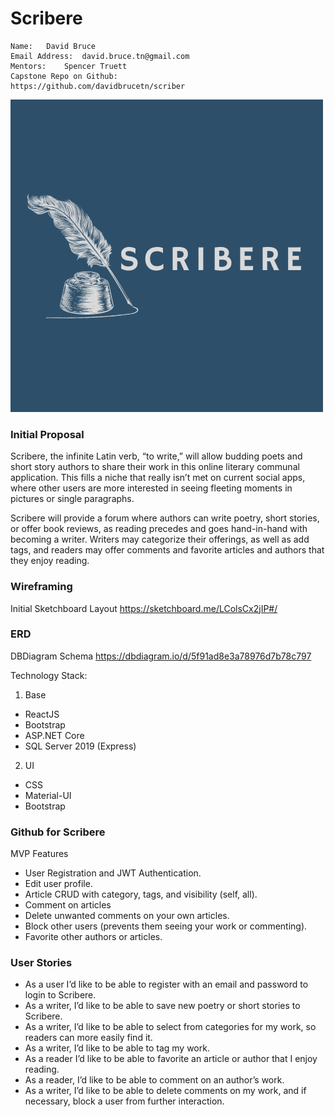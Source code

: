 # Scribere

	Name:	David Bruce  
	Email Address:	david.bruce.tn@gmail.com  
	Mentors:	Spencer Truett 
	Capstone Repo on Github:   
	https://github.com/davidbrucetn/scriber

![alt text](https://github.com/davidbrucetn/scribere/blob/main/Scribere/client/src/components/assets/Scribere.png?raw=true)

### Initial Proposal
Scribere, the infinite Latin verb, “to write,” will allow budding poets and short story authors to share their work in this online literary communal application. This fills a niche that really isn’t met on current social apps, where other users are more interested in seeing fleeting moments in pictures or single paragraphs.  

Scribere will provide a forum where authors can write poetry, short stories, or offer book reviews, as reading precedes and goes hand-in-hand with becoming a writer.  Writers may categorize their offerings, as well as add tags, and readers may offer comments and favorite articles and authors that they enjoy reading. 

### Wireframing
Initial Sketchboard Layout https://sketchboard.me/LColsCx2jIP#/ 

### ERD
DBDiagram Schema https://dbdiagram.io/d/5f91ad8e3a78976d7b78c797

Technology Stack:   
1.  Base  
   * ReactJS
   * Bootstrap
   * ASP.NET Core
   * SQL Server 2019 (Express)
2.  UI
   *  CSS
   *  Material-UI
   *  Bootstrap

### Github for Scribere
  MVP Features
* User Registration and JWT Authentication.
* Edit user profile.
* Article CRUD with category, tags, and visibility (self, all).
* Comment on articles
* Delete unwanted comments on your own articles. 
* Block other users (prevents them seeing your work or commenting).
* Favorite other authors or articles.


### User Stories
 * As a user I’d like to be able to register with an email and password to login to Scribere.
 * As a writer, I’d like to be able to save new poetry or short stories to Scribere.
 * As a writer, I’d like to be able to select from categories for my work, so readers can more easily find it.
 * As a writer, I’d like to be able to tag my work.
 * As a reader I’d like to be able to favorite an article or author that I enjoy reading.
 * As a reader, I’d like to be able to comment on an author’s work.
 * As a writer, I’d like to be able to delete comments on my work, and if necessary, block a user from further interaction.
